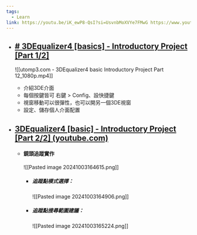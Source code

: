 ```yaml
---
tags:
  - Learn
link: https://youtu.be/iK_ewP8-QsI?si=UsvnbMoXVYe7FMwG https://www.youtube.com/watch?v=pyqcVhwYZwE
---
```


- ## [# 3DEqualizer4 [basics] - Introductory Project [Part 1/2]](https://youtu.be/iK_ewP8-QsI?si=UsvnbMoXVYe7FMwG) 
	![[utomp3.com - 3DEqualizer4 basic  Introductory Project Part 12_1080p.mp4]]
	- 介紹3DE介面
	- 每個按鍵皆可 右鍵 > Config、設快捷鍵
	- 視窗移動可以很彈性，也可以開另一個3DE視窗
	- 設定、儲存個人介面配置


- ## [3DEqualizer4 [basic] - Introductory Project [Part 2/2] (youtube.com)](https://www.youtube.com/watch?v=pyqcVhwYZwE)
	- #### 鏡頭追蹤實作 
		![[Pasted image 20241003164615.png]]
		
		- ##### 追蹤點模式選擇：
			![[Pasted image 20241003164906.png]]
		
		- ##### 追蹤點搜尋範圍建議：
			![[Pasted image 20241003165224.png]]
	